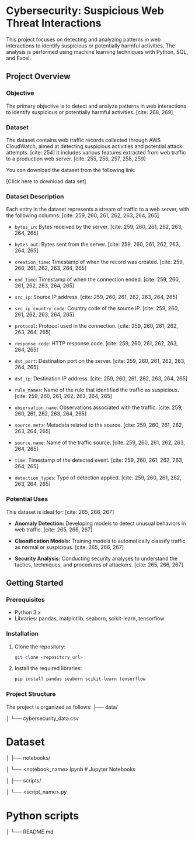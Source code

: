 # Cybersecurity: Suspicious Web Threat Interactions

This project focuses on detecting and analyzing patterns in web interactions to identify suspicious or potentially harmful activities. The analysis is performed using machine learning techniques with Python, SQL, and Excel.

## Project Overview

### Objective

The primary objective is to detect and analyze patterns in web interactions to identify suspicious or potentially harmful activities. [cite: 268, 269]

### Dataset

The dataset contains web traffic records collected through AWS CloudWatch, aimed at detecting suspicious activities and potential attack attempts. [cite: 254] It includes various features extracted from web traffic to a production web server. [cite: 255, 256, 257, 258, 259]

You can download the dataset from the following link:

[Click here to download data set]

### Dataset Description

Each entry in the dataset represents a stream of traffic to a web server, with the following columns: [cite: 259, 260, 261, 262, 263, 264, 265]

* `bytes_in`: Bytes received by the server. [cite: 259, 260, 261, 262, 263, 264, 265]
    
* `bytes_out`: Bytes sent from the server. [cite: 259, 260, 261, 262, 263, 264, 265]
    
* `creation_time`: Timestamp of when the record was created. [cite: 259, 260, 261, 262, 263, 264, 265]
    
* `end_time`: Timestamp of when the connection ended. [cite: 259, 260, 261, 262, 263, 264, 265]
    
* `src_ip`: Source IP address. [cite: 259, 260, 261, 262, 263, 264, 265]
    
* `src_ip_country_code`: Country code of the source IP. [cite: 259, 260, 261, 262, 263, 264, 265]
    
* `protocol`: Protocol used in the connection. [cite: 259, 260, 261, 262, 263, 264, 265]
    
* `response.code`: HTTP response code. [cite: 259, 260, 261, 262, 263, 264, 265]
    
* `dst_port`: Destination port on the server. [cite: 259, 260, 261, 262, 263, 264, 265]
    
* `dst_ip`: Destination IP address. [cite: 259, 260, 261, 262, 263, 264, 265]
    
* `rule_names`: Name of the rule that identified the traffic as suspicious. [cite: 259, 260, 261, 262, 263, 264, 265]
    
* `observation_name`: Observations associated with the traffic. [cite: 259, 260, 261, 262, 263, 264, 265]
    
* `source.meta`: Metadata related to the source. [cite: 259, 260, 261, 262, 263, 264, 265]
    
* `source.name`: Name of the traffic source. [cite: 259, 260, 261, 262, 263, 264, 265]
    
* `time`: Timestamp of the detected event. [cite: 259, 260, 261, 262, 263, 264, 265]
    
* `detection_types`: Type of detection applied. [cite: 259, 260, 261, 262, 263, 264, 265]

### Potential Uses

This dataset is ideal for: [cite: 265, 266, 267]

* **Anomaly Detection:** Developing models to detect unusual behaviors in web traffic. [cite: 265, 266, 267]
    
* **Classification Models:** Training models to automatically classify traffic as normal or suspicious. [cite: 265, 266, 267]
    
* **Security Analysis:** Conducting security analyses to understand the tactics, techniques, and procedures of attackers. [cite: 265, 266, 267]

## Getting Started

### Prerequisites

* Python 3.x
* Libraries: pandas, matplotlib, seaborn, scikit-learn, tensorflow

### Installation

1.  Clone the repository:

    ```bash
    git clone <repository_url>
    ```
    
2.  Install the required libraries:

    ```bash
    pip install pandas seaborn scikit-learn tensorflow
    ```
    

### Project Structure

The project is organized as follows:
├── data/

│   └── cybersecurity_data.csv 
# Dataset
│
├── notebooks/

│   └── <notebook_name>.ipynb  # Jupyter Notebooks

│
├── scripts/

│   └── <script_name>.py 
# Python scripts
│
└── README.md

